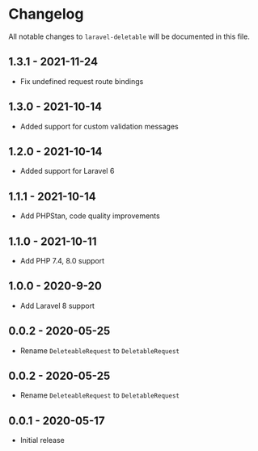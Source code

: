 # Changelog

All notable changes to `laravel-deletable` will be documented in this file.

## 1.3.1 - 2021-11-24

- Fix undefined request route bindings
## 1.3.0 - 2021-10-14

- Added support for custom validation messages
## 1.2.0 - 2021-10-14

- Added support for Laravel 6

## 1.1.1 - 2021-10-14

- Add PHPStan, code quality improvements

## 1.1.0 - 2021-10-11

- Add PHP 7.4, 8.0 support

## 1.0.0 - 2020-9-20

- Add Laravel 8 support

## 0.0.2 - 2020-05-25

- Rename `DeleteableRequest` to `DeletableRequest`

## 0.0.2 - 2020-05-25

- Rename `DeleteableRequest` to `DeletableRequest`

## 0.0.1 - 2020-05-17

- Initial release
